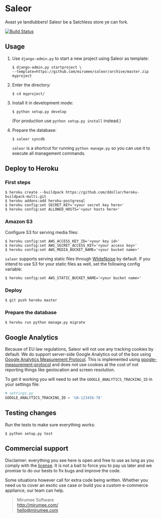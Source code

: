 Saleor
======

Avast ye landlubbers! Saleor be a Satchless store ye can fork.

[![Build Status](https://travis-ci.org/mirumee/saleor.png?branch=master)](https://travis-ci.org/mirumee/saleor)


Usage
-----

1. Use `django-admin.py` to start a new project using Saleor as template:

   ```
   $ django-admin.py startproject \
   --template=https://github.com/mirumee/saleor/archive/master.zip myproject
   ```
2. Enter the directory:

   ```
   $ cd myproject/
   ```
3. Install it in development mode:

   ```
   $ python setup.py develop
   ```
   (For production use `python setup.py install` instead.)
4. Prepare the database:

   ```
   $ saleor syncdb
   ```

   `saleor` is a shortcut for running `python manage.py` so you can use it to execute all management commands.


## Deploy to Heroku

### First steps

    $ heroku create --buildpack https://github.com/ddollar/heroku-buildpack-multi.git
    $ heroku addons:add heroku-postgresql
    $ heroku config:set SECRET_KEY='<your secret key here>'
    $ heroku config:set ALLOWED_HOSTS='<your hosts here>'

### Amazon S3

Configure S3 for serving media files:

    $ heroku config:set AWS_ACCESS_KEY_ID='<your key id>'
    $ heroku config:set AWS_SECRET_ACCESS_KEY='<your access key>'
    $ heroku config:set AWS_MEDIA_BUCKET_NAME='<your bucket name>'

`saleor` supports serving static files through [WhiteNoise](https://warehouse.python.org/project/whitenoise/) by default. 
If you intend to use S3 for your static files as well, set the following config variable:
    
    $ heroku config:set AWS_STATIC_BUCKET_NAME='<your bucket name>'


### Deploy

    $ git push heroku master
    
### Prepare the database
    
    $ heroku run python manage.py migrate
  
    

Google Analytics
----------------

Because of EU law regulations, Saleor will not use any tracking cookies by default. We do support server-side Google Analytics out of the box using [Google Analytics Measurement Protocol](https://developers.google.com/analytics/devguides/collection/protocol/v1/). This is implemented using [google-measurement-protocol](https://pypi.python.org/pypi/google-measurement-protocol) and does not use cookies at the cost of not reporting things like geolocation and screen resolution.

To get it working you will need to set the `GOOGLE_ANALYTICS_TRACKING_ID` in your settings file:

```python
# settings.py
GOOGLE_ANALYTICS_TRACKING_ID = 'UA-123456-78'
```


Testing changes
---------------

Run the tests to make sure everything works:

```
$ python setup.py test
```


Commercial support
------------------

Disclaimer: everything you see here is open and free to use as long as you comply with the [license](LICENSE). It is not a bait to force you to pay us later and we promise to do our bests to fix bugs and improve the code.

Some situations however call for extra code being written. Whether you need us to cover an exotic use case or build you a custom e-commerce appliance, our team can help.

> Mirumee Software  
> http://mirumee.com/  
> hello@mirumee.com
